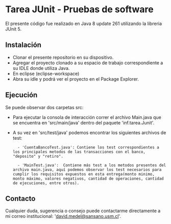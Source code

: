 # Tarea JUnit - Pruebas de software

El presente código fue realizado en Java 8 update 261 utilizando la libreria JUnit 5.

## Instalación
- Clonar el presente repositorio en su dispositivo.
- Agregar el proyecto clonado a su espacio de trabajo correspondiente a su IDLE donde utiliza Java.
- En eclipse (eclipse-workspace)
- Abra su idle y podrá ver el proyecto en el Package Explorer.

## Ejecución
Se puede observar dos carpetas src:

- Para ejecutar la consola de interacción correr el archivo Main.java que se encuentra en 'src/main/java' dentro del paquete 'inf.tarea.Junit'.
- A su vez en 'src/test/java' podemos encontrar los siguientes archivos de test:

		- 'CuentaBancoTest.java': Contiene los test correspondientes a los principales metodos de las transacciones con el banco, "deposito" y "retiro".
		
		- 'MainTest.java':  Contiene más test a los metodos presentes del archivo main.java, aquí podemos observar los test necesarios para cumplir los requisitos expuestos en esta entrega(monto minimo, monto máximo, valores negativos, cantidad de operaciones, cantidad de ejecuciones, entre otros).
## Contacto

Cualquier duda, sugerencia o consejo puede contactarme directamente a mi correo institucional: 'david.medel@sansano.usm.cl'.

